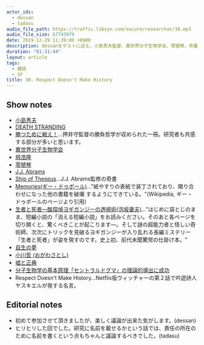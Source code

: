 ```yaml
---
actor_ids:
  - dessan
  - tadasu
audio_file_path: https://traffic.libsyn.com/secure/researchat/38.mp3
audio_file_size: 67743979
date: 2019-12-29 11:39:00 +0900
description: dessanをゲストに迎え、小島秀夫監督、異世界分子生物学会、零號琴、奇書、研究者の固有性と作家性について話しました。
duration: "01:31:44"
layout: article
tags: 
  - 雑談
  - SF
title: 38. Respect Doesn't Make History
---
```


## Show notes
- [小島秀夫](https://twitter.com/kojima_hideo)
- [DEATH STRANDING](https://www.playstation.com/en-us/games/death-stranding-ps4/)
- [勝つために戦え！](https://www.amazon.co.jp/dp/B072C5J9H9/?tag=researchatf04-22)...押井守監督の勝負哲学が収められた一冊。研究者も共感する部分が多いと思います。
- [異世界分子生物学会](https://twitter.com/hashtag/%E7%95%B0%E4%B8%96%E7%95%8C%E5%88%86%E5%AD%90%E7%94%9F%E7%89%A9%E5%AD%A6%E4%BC%9A)
- [飛浩隆](https://twitter.com/anna_kaski)
- [零號琴](https://www.amazon.co.jp/dp/B07JMW1QL8/?tag=researchatf04-22)
- [J.J. Abrams](https://en.wikipedia.org/wiki/J._J._Abrams)
- [Ship of Theseus](https://www.amazon.com/dp/0316201642/?tag=researchatf04-22)...J.J. Abrams監修の奇書
- [Memories(ギー・ドゥボール)](https://en.wikipedia.org/wiki/M%C3%A9moires)..."紙やすりの表紙で装丁されており、隣り合わせになった他の書籍を破壊 するようにできている。"(Wikipedia, ギー・ドゥボールのページより引用)
- [生者と死者―酩探偵ヨギガンジーの透視術(泡坂妻夫)](https://www.amazon.co.jp/dp/4101445060/?tag=researchatf04-22)..."はじめに袋とじのまま、短編小説の「消える短編小説」をお読みください。そのあと各ページを切り開くと、驚くべきことが起こります―。そして謎の超能力者と怪しい奇術師、次次にトリックを見破るヨギガンジーが入り乱れる長編ミステリー「生者と死者」が姿を現すのです。史上初、前代未聞驚愕の仕掛け本。"
- [自生の夢](https://www.amazon.co.jp/dp/B01NCI2YZT/?tag=researchatf04-22)
- [小川哲 (おがわさとし)](https://ja.wikipedia.org/wiki/%E5%B0%8F%E5%B7%9D%E5%93%B2)
- [嘘と正典](https://www.amazon.co.jp/dp/B07XTDGFNQ/?tag=researchatf04-22)
- [分子生物学の基本原理「セントラルドグマ」の理論的導出に成功](https://www.u-tokyo.ac.jp/focus/ja/press/z0109_00230.html)
- Respect Doesn't Make History...Netflix版ウィッチャーの第２話で吟遊詩人ヤスキエルが発する名言。

## Editorial notes
- 初めて参加させて頂きましたが、楽しく議論が出来た気がします。(dessan)
- ヒリヒリした回でした。研究に名前を載せるかという話では、責任の所在のために名前を書くという点もちゃんと議論するべきでした。(tadasu)
